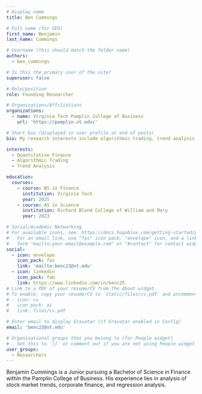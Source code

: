 ```yaml
---
# Display name
title: Ben Cummings

# Full name (for SEO)
first_name: Benjamin
last_name: Cummings

# Username (this should match the folder name)
authors:
  - ben_cummings

# Is this the primary user of the site?
superuser: false

# Role/position
role: Founding Researcher

# Organizations/Affiliations
organizations:
  - name: Virginia Tech Pamplin College of Business
    url: 'https://pamplin.vt.edu/'

# Short bio (displayed in user profile at end of posts)
bio: My research interests include algorithmic trading, trend analysis and everything regarding quantitative finance.

interests:
  - Quantitative Finance
  - Algorithmic Trading
  - Trend Analysis

education:
  courses:
    - course: BS in Finance
      institution: Virginia Tech
      year: 2025 
    - course: AS in Science
      institution: Richard Bland College of William and Mary
      year: 2023

# Social/Academic Networking
# For available icons, see: https://docs.hugoblox.com/getting-started/page-builder/#icons
#   For an email link, use "fas" icon pack, "envelope" icon, and a link in the
#   form "mailto:your-email@example.com" or "#contact" for contact widget.
social:
  - icon: envelope
    icon_pack: fas
    link: 'mailto:benc23@vt.edu'
  - icon: linkedin
    icon_pack: fab
    link: https://www.linkedin.com/in/benc25
# Link to a PDF of your resume/CV from the About widget.
# To enable, copy your resume/CV to `static/files/cv.pdf` and uncomment the lines below.
# - icon: cv
#   icon_pack: ai
#   link: files/cv.pdf

# Enter email to display Gravatar (if Gravatar enabled in Config)
email: 'benc23@vt.edu'

# Organizational groups that you belong to (for People widget)
#   Set this to `[]` or comment out if you are not using People widget.
user_groups:
  - Researchers
---
```

Benjamin Cummings is a Junior pursuing a Bachelor of Science in Finance within the Pamplin College of Business. His experience lies in analysis of stock market trends, corporate finance, and regression analysis.
